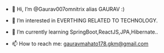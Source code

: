 - 👋 Hi, I’m @Gaurav007omnitrix alias GAURAV :)
- 👀 I’m interested in EVERTHING RELATED TO TECHNOLOGY.
- 🌱 I’m currently learning SpringBoot,ReactJS,JPA,Hibernate..
 
- 📫 How to reach me: gauravmahato178.gkm@gmail.com

<!---
Gaurav007omnitrix/Gaurav007omnitrix is a ✨ special ✨ repository because its `README.md` (this file) appears on your GitHub profile.
You can click the Preview link to take a look at your changes.
--->
